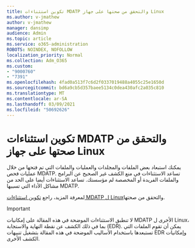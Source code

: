 ```yaml
---
title: تكوين استثناءات MDATP والتحقق من صحتها على جهاز Linux
ms.author: v-jmathew
author: v-jmathew
manager: dansimp
audience: Admin
ms.topic: article
ms.service: o365-administration
ROBOTS: NOINDEX, NOFOLLOW
localization_priority: Normal
ms.collection: Adm_O365
ms.custom:
- "9000760"
- "7391"
ms.openlocfilehash: 4fad0a513f7c6d2f0337019488a4055c25e1650d
ms.sourcegitcommit: bd6a9cb5d357baee5134c0dea430afc2a035c810
ms.translationtype: MT
ms.contentlocale: ar-SA
ms.lasthandoff: 03/09/2021
ms.locfileid: "50692626"
---
```

# <a name="configure-and-validate-exclusions-for-mdatp-on-a-linux-machine"></a>تكوين استثناءات MDATP والتحقق من صحتها على جهاز Linux

يمكنك استبعاد بعض الملفات والمجلدات والعمليات والملفات التي تم فتحها من خلال عمليات فحص MDATP. تساعد الاستثناءات في منع الكشف غير الصحيح عن البرامج والملفات الفريدة أو المخصصة لم مؤسستك. تساعد الاستثناءات أيضا على الحد من مشاكل الأداء التي تسببها MDATP.

لمعرفة المزيد، راجع [تكوين استثناءات MDATP ل Linux](https://go.microsoft.com/fwlink/?linkid=2144517)والتحقق من صحتها.

> [!IMPORTANT]
> لا تنطبق الاستثناءات الموضحة في هذه المقالة على إمكانيات MDATP الأخرى ل Linux، بما في ذلك الكشف عن نقطة النهاية والاستجابة (EDR). يمكن أن تقوم الملفات التي تستبعدها باستخدام الأساليب الموضحة في هذه المقالة بتشغيل تنبيهات EDR وإمكانيات الكشف الأخرى.
